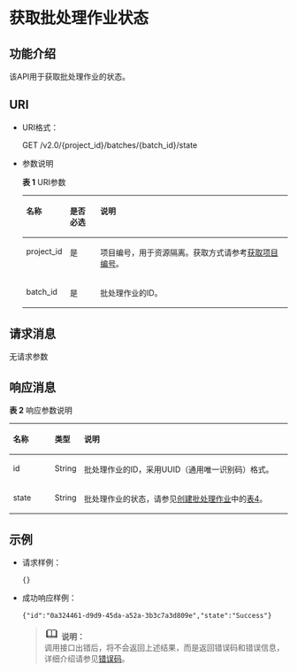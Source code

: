 # 获取批处理作业状态<a name="dli_02_0127"></a>

## 功能介绍<a name="zh-cn_topic_0103345065_zh-cn_topic_0102902523_s1f0e4fd3d502405199f36f78e68721aa"></a>

该API用于获取批处理作业的状态。

## URI<a name="zh-cn_topic_0103345065_zh-cn_topic_0102902523_s9e1b8ec5b57c422a942b19835da7d66e"></a>

-   URI格式：

    GET /v2.0/\{project\_id\}/batches/\{batch\_id\}/state

-   参数说明

    **表 1**  URI参数

    <a name="zh-cn_topic_0103345065_zh-cn_topic_0102902523_zh-cn_topic_0069077803_table60779388"></a>
    <table><thead align="left"><tr id="zh-cn_topic_0103345065_zh-cn_topic_0102902523_zh-cn_topic_0069077803_row61411666"><th class="cellrowborder" valign="top" width="10%" id="mcps1.2.4.1.1"><p id="zh-cn_topic_0103345065_zh-cn_topic_0102902523_a420a62a594f9410eaea229ffc8037a61"><a name="zh-cn_topic_0103345065_zh-cn_topic_0102902523_a420a62a594f9410eaea229ffc8037a61"></a><a name="zh-cn_topic_0103345065_zh-cn_topic_0102902523_a420a62a594f9410eaea229ffc8037a61"></a>名称</p>
    </th>
    <th class="cellrowborder" valign="top" width="12%" id="mcps1.2.4.1.2"><p id="zh-cn_topic_0103345065_zh-cn_topic_0102902523_zh-cn_topic_0069077803_p873025824211"><a name="zh-cn_topic_0103345065_zh-cn_topic_0102902523_zh-cn_topic_0069077803_p873025824211"></a><a name="zh-cn_topic_0103345065_zh-cn_topic_0102902523_zh-cn_topic_0069077803_p873025824211"></a>是否必选</p>
    </th>
    <th class="cellrowborder" valign="top" width="78%" id="mcps1.2.4.1.3"><p id="zh-cn_topic_0103345065_zh-cn_topic_0102902523_a692d3cd97b464aed90ba6d841900a4a5"><a name="zh-cn_topic_0103345065_zh-cn_topic_0102902523_a692d3cd97b464aed90ba6d841900a4a5"></a><a name="zh-cn_topic_0103345065_zh-cn_topic_0102902523_a692d3cd97b464aed90ba6d841900a4a5"></a>说明</p>
    </th>
    </tr>
    </thead>
    <tbody><tr id="zh-cn_topic_0103345065_zh-cn_topic_0102902523_zh-cn_topic_0069077803_row48589216"><td class="cellrowborder" valign="top" width="10%" headers="mcps1.2.4.1.1 "><p id="zh-cn_topic_0103345065_zh-cn_topic_0102902523_zh-cn_topic_0069077803_p43412436"><a name="zh-cn_topic_0103345065_zh-cn_topic_0102902523_zh-cn_topic_0069077803_p43412436"></a><a name="zh-cn_topic_0103345065_zh-cn_topic_0102902523_zh-cn_topic_0069077803_p43412436"></a>project_id</p>
    </td>
    <td class="cellrowborder" valign="top" width="12%" headers="mcps1.2.4.1.2 "><p id="zh-cn_topic_0103345065_zh-cn_topic_0102902523_zh-cn_topic_0069077803_p26746391"><a name="zh-cn_topic_0103345065_zh-cn_topic_0102902523_zh-cn_topic_0069077803_p26746391"></a><a name="zh-cn_topic_0103345065_zh-cn_topic_0102902523_zh-cn_topic_0069077803_p26746391"></a>是</p>
    </td>
    <td class="cellrowborder" valign="top" width="78%" headers="mcps1.2.4.1.3 "><p id="zh-cn_topic_0103345065_zh-cn_topic_0102902523_zh-cn_topic_0069077803_p18974100"><a name="zh-cn_topic_0103345065_zh-cn_topic_0102902523_zh-cn_topic_0069077803_p18974100"></a><a name="zh-cn_topic_0103345065_zh-cn_topic_0102902523_zh-cn_topic_0069077803_p18974100"></a>项目编号，用于资源隔离。获取方式请参考<a href="获取项目编号.md">获取项目编号</a>。</p>
    </td>
    </tr>
    <tr id="zh-cn_topic_0103345065_row40002247161527"><td class="cellrowborder" valign="top" width="10%" headers="mcps1.2.4.1.1 "><p id="zh-cn_topic_0103345065_p11474470161527"><a name="zh-cn_topic_0103345065_p11474470161527"></a><a name="zh-cn_topic_0103345065_p11474470161527"></a>batch_id</p>
    </td>
    <td class="cellrowborder" valign="top" width="12%" headers="mcps1.2.4.1.2 "><p id="zh-cn_topic_0103345065_p57016873161527"><a name="zh-cn_topic_0103345065_p57016873161527"></a><a name="zh-cn_topic_0103345065_p57016873161527"></a>是</p>
    </td>
    <td class="cellrowborder" valign="top" width="78%" headers="mcps1.2.4.1.3 "><p id="zh-cn_topic_0103345065_p54964009161527"><a name="zh-cn_topic_0103345065_p54964009161527"></a><a name="zh-cn_topic_0103345065_p54964009161527"></a>批处理作业的ID。</p>
    </td>
    </tr>
    </tbody>
    </table>


## 请求消息<a name="zh-cn_topic_0103345065_zh-cn_topic_0102902523_section20458182103"></a>

无请求参数

## 响应消息<a name="zh-cn_topic_0103345065_zh-cn_topic_0102902523_sd1ecb66580054b2ea403be8b2272a2c7"></a>

**表 2**  响应参数说明

<a name="zh-cn_topic_0103345065_zh-cn_topic_0102902523_table1391425172812"></a>
<table><thead align="left"><tr id="zh-cn_topic_0103345065_zh-cn_topic_0102902523_row239272520282"><th class="cellrowborder" valign="top" width="15%" id="mcps1.2.4.1.1"><p id="zh-cn_topic_0103345065_zh-cn_topic_0102902523_p73934250283"><a name="zh-cn_topic_0103345065_zh-cn_topic_0102902523_p73934250283"></a><a name="zh-cn_topic_0103345065_zh-cn_topic_0102902523_p73934250283"></a>名称</p>
</th>
<th class="cellrowborder" valign="top" width="10%" id="mcps1.2.4.1.2"><p id="zh-cn_topic_0103345065_zh-cn_topic_0102902523_p93931525182819"><a name="zh-cn_topic_0103345065_zh-cn_topic_0102902523_p93931525182819"></a><a name="zh-cn_topic_0103345065_zh-cn_topic_0102902523_p93931525182819"></a>类型</p>
</th>
<th class="cellrowborder" valign="top" width="75%" id="mcps1.2.4.1.3"><p id="zh-cn_topic_0103345065_zh-cn_topic_0102902523_p339412542814"><a name="zh-cn_topic_0103345065_zh-cn_topic_0102902523_p339412542814"></a><a name="zh-cn_topic_0103345065_zh-cn_topic_0102902523_p339412542814"></a>说明</p>
</th>
</tr>
</thead>
<tbody><tr id="zh-cn_topic_0103345065_row30137760152012"><td class="cellrowborder" valign="top" width="15%" headers="mcps1.2.4.1.1 "><p id="zh-cn_topic_0103345065_p49479537152012"><a name="zh-cn_topic_0103345065_p49479537152012"></a><a name="zh-cn_topic_0103345065_p49479537152012"></a>id</p>
</td>
<td class="cellrowborder" valign="top" width="10%" headers="mcps1.2.4.1.2 "><p id="zh-cn_topic_0103345065_p48419590152012"><a name="zh-cn_topic_0103345065_p48419590152012"></a><a name="zh-cn_topic_0103345065_p48419590152012"></a>String</p>
</td>
<td class="cellrowborder" valign="top" width="75%" headers="mcps1.2.4.1.3 "><p id="zh-cn_topic_0103345065_p63477238162016"><a name="zh-cn_topic_0103345065_p63477238162016"></a><a name="zh-cn_topic_0103345065_p63477238162016"></a>批处理作业的ID，采用UUID（通用唯一识别码）格式。</p>
</td>
</tr>
<tr id="zh-cn_topic_0103345065_row40631342152012"><td class="cellrowborder" valign="top" width="15%" headers="mcps1.2.4.1.1 "><p id="zh-cn_topic_0103345065_p22373378152012"><a name="zh-cn_topic_0103345065_p22373378152012"></a><a name="zh-cn_topic_0103345065_p22373378152012"></a>state</p>
</td>
<td class="cellrowborder" valign="top" width="10%" headers="mcps1.2.4.1.2 "><p id="zh-cn_topic_0103345065_p304348152012"><a name="zh-cn_topic_0103345065_p304348152012"></a><a name="zh-cn_topic_0103345065_p304348152012"></a>String</p>
</td>
<td class="cellrowborder" valign="top" width="75%" headers="mcps1.2.4.1.3 "><p id="zh-cn_topic_0103345065_p24652218152012"><a name="zh-cn_topic_0103345065_p24652218152012"></a><a name="zh-cn_topic_0103345065_p24652218152012"></a>批处理作业的状态，请参见<a href="创建批处理作业.md">创建批处理作业</a>中的<a href="创建批处理作业.md#zh-cn_topic_0103343302_table16701351161919">表4</a>。</p>
</td>
</tr>
</tbody>
</table>

## 示例<a name="zh-cn_topic_0103345065_zh-cn_topic_0102902523_section17446171164041"></a>

-   请求样例：

    ```
    {}
    ```

-   成功响应样例：

    ```
    {"id":"0a324461-d9d9-45da-a52a-3b3c7a3d809e","state":"Success"}
    ```

    >![](public_sys-resources/icon-note.gif) **说明：**   
    >调用接口出错后，将不会返回上述结果，而是返回错误码和错误信息，详细介绍请参见[错误码](错误码.md)。  


